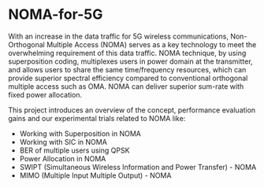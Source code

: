 # NOMA-for-5G
With an increase in the data traffic for 5G wireless communications, Non-Orthogonal Multiple Access (NOMA) serves as a key technology to meet the overwhelming 
requirement of this data traffic. NOMA technique, by using superposition coding, multiplexes users in power domain at the transmitter, and allows users to share the 
same time/frequency resources, which can provide superior spectral efficiency compared to conventional orthogonal multiple access such as OMA. NOMA can 
deliver superior sum-rate with fixed power allocation.

This project introduces an overview of the concept, performance evaluation gains and our experimental 
trials related to NOMA like:
- Working with Superposition in NOMA
- Working with SIC in NOMA
- BER of multiple users using QPSK
- Power Allocation in NOMA
- SWIPT (Simultaneous Wireless Information and Power Transfer) - NOMA 
- MIMO (Multiple Input Multiple Output) - NOMA 

